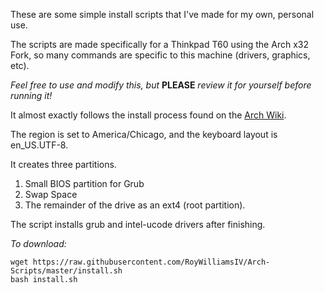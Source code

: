 These are some simple install scripts that I've made for my own, personal use.

The scripts are made specifically for a Thinkpad T60 using the Arch x32 Fork, so many commands are specific to this machine (drivers, graphics, etc).

*Feel free to use and modify this, but* **PLEASE** *review it for yourself before running it!*

It almost exactly follows the install process found on the [Arch Wiki](https://wiki.archlinux.org/index.php/Installation_guide).

The region is set to America/Chicago, and the keyboard layout is en_US.UTF-8. 

It creates three partitions.

1. Small BIOS partition for Grub
2. Swap Space
3. The remainder of the drive as an ext4 (root partition).

The script installs grub and intel-ucode drivers after finishing.

*To download:*
```
wget https://raw.githubusercontent.com/RoyWilliamsIV/Arch-Scripts/master/install.sh
bash install.sh
```
